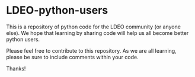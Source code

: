 # LDEO-python-users

This is a repository of python code for the LDEO community (or anyone else). We hope that learning by sharing code will help us all become better python users.

Please feel free to contribute to this repository. As we are all learning, please be sure to include comments within your code. 

Thanks!